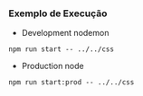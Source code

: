 ### Exemplo de Execução

- Development nodemon

```npm run start -- ../../css ```

- Production node

```npm run start:prod -- ../../css``` 
